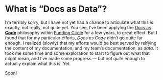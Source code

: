 # What is “Docs as Data”?

I’m terribly sorry, but I have not yet had a chance to articulate what this *is* exactly, not
really, not quite yet. You see, I’ve been applying the [Docs as **Code**][dac] philosophy within
[Funding Circle][funding-circle] for a few years, to great effect. But I found that for my
particular efforts, *Docs as Code* didn’t go quite far enough. I realized (slowly) that my efforts
would be best served by reifying the content of my documentation, and my team’s documentation, as
*data*. It took me some time and some exploration to start to figure out what that might mean, and
I’ve made some progress — but not *quite* enough to actually explain what this is. Yet.

Soon!


[dac]: https://www.writethedocs.org/guide/docs-as-code/
[funding-circle]: https://github.com/FundingCircle/
